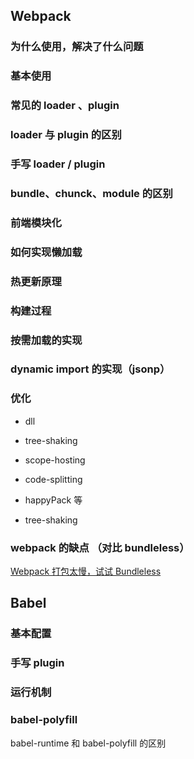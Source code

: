 ## Webpack

### 为什么使用，解决了什么问题

### 基本使用

### 常见的 loader 、plugin

### loader 与 plugin 的区别

### 手写 loader / plugin

### bundle、chunck、module 的区别

### 前端模块化
### 如何实现懒加载
### 热更新原理

### 构建过程

### 按需加载的实现

### dynamic import 的实现（jsonp）

### 优化

+ dll
+ tree-shaking
+ scope-hosting
+ code-splitting
+ happyPack 等

+ tree-shaking

### webpack 的缺点 （对比 bundleless）

[Webpack 打包太慢，试试 Bundleless](https://segmentfault.com/a/1190000023161176)

## Babel

### 基本配置

### 手写 plugin

### 运行机制

### babel-polyfill


babel-runtime 和 babel-polyfill 的区别